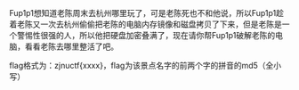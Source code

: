 Fup1p1想知道老陈周末去杭州哪里玩了，可是老陈死也不和他说，所以Fup1p1趁着老陈又一次去杭州偷偷把老陈的电脑内存镜像和磁盘拷贝了下来，但是老陈是一个警惕性很强的人，所以他把硬盘加密叠满了，现在请你帮Fup1p1破解老陈的电脑，看看老陈去哪里整活了吧。

flag格式为：zjnuctf{xxxx}，flag为该景点名字的前两个字的拼音的md5（全小写）